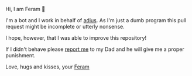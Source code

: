 Hi, I am Feram 🤖

I'm a bot and I work in behalf of [adius](https://github.com/adius).
As I'm just a dumb program this pull request might be incomplete
or utterly nonsense.

I hope, however, that I was able to improve this repository!

If I didn't behave please [report me](https://github.com/adius/feram/issues) to my Dad
and he will give me a proper punishment.

Love, hugs and kisses,
your [Feram](https://github.com/adius/feram)
